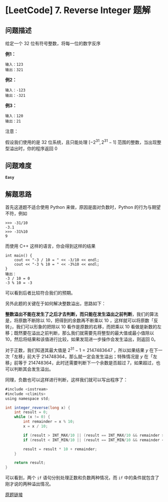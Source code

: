 # [LeetCode] 7. Reverse Integer 题解

## 问题描述

给定一个 32 位有符号整数，将每一位的数字反序

**例1：**

```
输入：123
输出：321
```

**例2：**

```
输入：-123
输出：-321
```

**例3：**

```
输入：120
输出：21
```

注意：

假设我们使用的是 32 位系统，且只能处理 $[-2^{31},2^{31}-1]$ 范围的整数，当出现整型溢出时，你的程序返回 0

## 问题难度

**`Easy`**

## 解题思路

首先这道题不适合使用 Python 来做，原因是面对负数时，Python 的行为与期望不符，例如

```
>>> -31/10
-3.1
>>> -31%10
9
```

而使用 C++ 这样的语言，你会得到这样的结果

```
int main() {
	cout << "-3 / 10 = " << -3/10 << endl; 
	cout << "-3 % 10 = " << -3%10 << endl; 
}
输出：
-3 / 10 = 0
-3 % 10 = -3
```

可以看到后者比较符合我们的预期。

另外此题的关键在于如何解决整数溢出，思路如下：

**整数溢出不能在发生了之后才去判断，而只能在发生溢出之前判断**，我们的算法是，将原数不断除以 10，把得到的余数再不断乘以 10 ，这样就可以将原数「反转」，我们可以形象的把除以 10 看作是原数的右移，而把乘以 10 看做是新数的左移；既然要在溢出之前判断，那么我们就需要先将整型的最大值或最小值除以 10，然后将结果和该值进行比较，如果发现进一步操作会发生溢出，则返回 0。

对于正数，我们知道其最大值是 $2^{31}-1=2147483647$ ，所以如果结果 $y$ 在下一次「左移」前大于 214748364，那么就一定会发生溢出；特殊情况是 $y$ 在「左移」前等于 214748364，此时还需要判断下一个余数是否超过 7，如果超过，也可以判断其会发生溢出。

同理，负数也可以这样进行判断，这样我们就可以写出程序了：

```java
#include <iostream>
#include <climits>
using namespace std;

int integer_reverse(long x) {
    int result = 0;
    while (x != 0) {
        int remainder = x % 10;
        x = x / 10;

        if (result > INT_MAX/10 || (result == INT_MAX/10 && remainder > 7)) return 0;
        if (result < INT_MIN/10 || (result == INT_MIN/10 && remainder < -8)) return 0;

        result = result * 10 + remainder;
    }

    return result;
}
```

可以看到，两个 `if` 语句分别处理正数和负数两种情况，而 `if` 中的条件就包含了刚才说的两种溢出情况。



[原题链接](https://leetcode.com/problems/reverse-integer/)
